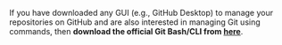 If you have downloaded any GUI (e.g., GitHub Desktop) to manage your repositories on GitHub and are also interested in managing Git using commands, then **download the official Git Bash/CLI from [here](https://git-scm.com/downloads)**.
